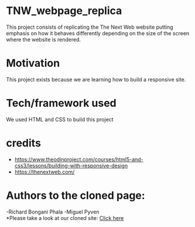 # TNW_webpage_replica

This project consists of replicating the The Next Web website putting emphasis on how it behaves differently depending on the size of the screen where the website is rendered.

# Motivation

This project exists because we are learning how to build a responsive site.

# Tech/framework used

We used HTML and CSS to build this project

# credits

- https://www.theodinproject.com/courses/html5-and-css3/lessons/building-with-responsive-design
- https://thenextweb.com/

# Authors to the cloned page:
  -Richard  Bongani Phala
  -Miguel Pyven<br>
  *Please take a look at our cloned site:
  <a href="https://rawcdn.githack.com/RichardBongani/TNW_webpage_replica/b59aa26d6674c6b12d6ae9d4b916989fa6f438a7/index.html">Click here</a>
